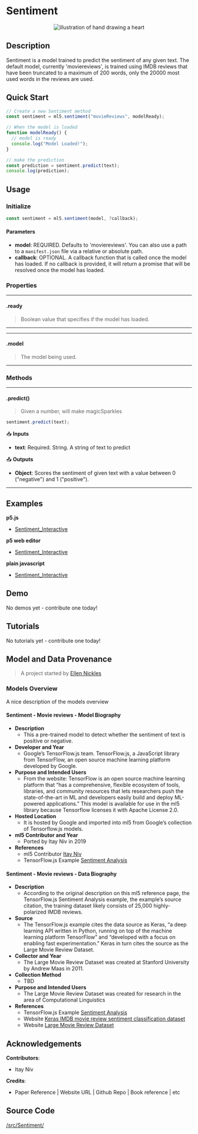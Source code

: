 # Sentiment

<center>
    <img class="header-img" alt="illustration of hand drawing a heart" src="assets/header-sentiment.png">
</center>

## Description

Sentiment is a model trained to predict the sentiment of any given text. The default model, currently 'moviereviews', is trained using IMDB reviews that have been truncated to a maximum of 200 words, only the 20000 most used words in the reviews are used.

## Quick Start

```js
// Create a new Sentiment method
const sentiment = ml5.sentiment("movieReviews", modelReady);

// When the model is loaded
function modelReady() {
  // model is ready
  console.log("Model Loaded!");
}

// make the prediction
const prediction = sentiment.predict(text);
console.log(prediction);
```

## Usage

### Initialize

```js
const sentiment = ml5.sentiment(model, ?callback);
```

#### Parameters

- **model**: REQUIRED. Defaults to 'moviereviews'. You can also use a path to a `manifest.json` file via a relative or absolute path.
- **callback**: OPTIONAL. A callback function that is called once the model has loaded. If no callback is provided, it will return a promise that will be resolved once the model has loaded.

### Properties

---

#### .ready

> Boolean value that specifies if the model has loaded.

---

---

#### .model

> The model being used.

---

### Methods

---

#### .predict()

> Given a number, will make magicSparkles

```js
sentiment.predict(text);
```

📥 **Inputs**

- **text**: Required. String. A string of text to predict

📤 **Outputs**

- **Object**: Scores the sentiment of given text with a value between 0 ("negative") and 1 ("positive").

---

## Examples

**p5.js**

- [Sentiment_Interactive](https://github.com/ml5js/ml5-library/tree/main/examples/p5js/Sentiment/Sentiment_Interactive)

**p5 web editor**

- [Sentiment_Interactive](https://editor.p5js.org/ml5/sketches/Sentiment_Interactive)

**plain javascript**

- [Sentiment_Interactive](https://github.com/ml5js/ml5-library/tree/main/examples/javascript/Sentiment/Sentiment_Interactive)

## Demo

No demos yet - contribute one today!

## Tutorials

No tutorials yet - contribute one today!

## Model and Data Provenance

> A project started by [Ellen Nickles](https://github.com/ellennickles/)

### Models Overview

A nice description of the models overview

#### Sentiment - Movie reviews - Model Biography

- **Description**
  - This a pre-trained model to detect whether the sentiment of text is positive or negative.
- **Developer and Year**
  - Google’s TensorFlow.js team. TensorFlow.js, a JavaScript library from TensorFlow, an open source machine learning platform developed by Google.
- **Purpose and Intended Users**
  - From the website: TensorFlow is an open source machine learning platform that “has a comprehensive, flexible ecosystem of tools, libraries, and community resources that lets researchers push the state-of-the-art in ML and developers easily build and deploy ML-powered applications.” This model is available for use in the ml5 library because Tensorflow licenses it with Apache License 2.0.
- **Hosted Location**
  - It is hosted by Google and imported into ml5 from Google’s collection of Tensorflow.js models.
- **ml5 Contributor and Year**
  - Ported by Itay Niv in 2019
- **References**
  - ml5 Contributor [Itay Niv](https://github.com/itayniv)
  - TensorFlow.js Example [Sentiment Analysis](https://github.com/tensorflow/tfjs-examples/tree/482226b15a757f39871038f35b3b8aad7729e594/sentiment)

#### Sentiment - Movie reviews - Data Biography

- **Description**
  - According to the original description on this ml5 reference page, the TensorFlow.js Sentiment Analysis example, the example’s source citation, the training dataset likely consists of 25,000 highly-polarized IMDB reviews.
- **Source**
  - The TensorFlow.js example cites the data source as Keras, “a deep learning API written in Python, running on top of the machine learning platform TensorFlow” and “developed with a focus on enabling fast experimentation.” Keras in turn cites the source as the Large Movie Review Dataset.
- **Collector and Year**
  - The Large Movie Review Dataset was created at Stanford University by Andrew Maas in 2011.
- **Collection Method**
  - TBD
- **Purpose and Intended Users**
  - The Large Movie Review Dataset was created for research in the area of Computational Linguistics
- **References**
  - TensorFlow.js Example [Sentiment Analysis](https://github.com/tensorflow/tfjs-examples/tree/482226b15a757f39871038f35b3b8aad7729e594/sentiment)
  - Website [Keras IMDB movie review sentiment classification dataset](https://keras.io/api/datasets/imdb/)
  - Website [Large Movie Review Dataset](https://ai.stanford.edu/~amaas/data/sentiment/)

## Acknowledgements

**Contributors**:

- Itay Niv

**Credits**:

- Paper Reference | Website URL | Github Repo | Book reference | etc

## Source Code

[/src/Sentiment/](https://github.com/ml5js/ml5-library/tree/main/src/Sentiment)

